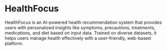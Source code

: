 # HealthFocus
HealthFocus is an AI-powered health recommendation system that provides users with personalized insights like symptoms, precautions, treatments, medications, and diet based on input data. Trained on diverse datasets, it helps users manage health effectively with a user-friendly, web-based platform.

